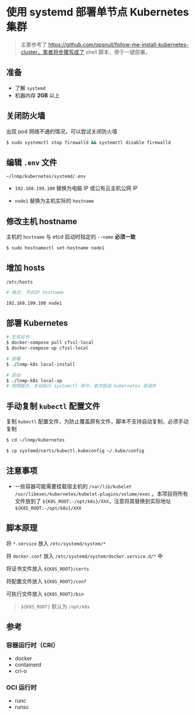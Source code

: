 # 使用 systemd 部署单节点 Kubernetes 集群

> 主要参考了 https://github.com/opsnull/follow-me-install-kubernetes-cluster，笔者将步骤写成了 shell 脚本，便于一键部署。

## 准备

* 了解 `systemd`
* 机器内存 **2GB** 以上

## 关闭防火墙

出现 pod 网络不通的情况，可以尝试关闭防火墙

```bash
$ sudo systemctl stop firewalld && systemctl disable firewalld
```

## 编辑 `.env` 文件

`~/lnmp/kubernetes/systemd/.env`

* `192.168.199.100` 替换为电脑 IP 或公有云主机公网 IP

* `node1` 替换为主机实际的 `hostname`

## 修改主机 hostname

主机的 `hostname` 与 etcd 启动时指定的 `--name` **必须一致**

```bash
$ sudo hostnamectl set-hostname node1
```

## 增加 hosts

`/etc/hosts`

```bash
# 格式: 节点IP hostname

192.168.199.100 node1
```

## 部署 Kubernetes

```bash
# 生成证书
$ docker-compose pull cfssl-local
$ docker-compose up cfssl-local

# 部署
$ ./lnmp-k8s local-install

# 启动
$ ./lnmp-k8s local-up
# 按照提示，手动执行 systemctl 命令，依次启动 kubernetes 各组件
```

## 手动复制 `kubectl` 配置文件

复制 `kubectl` 配置文件，为防止覆盖原有文件，脚本不支持自动复制，必须手动复制

```bash
$ cd ~/lnmp/kubernetes

$ cp systemd/certs/kubectl.kubeconfig ~/.kube/config
```

## 注意事项

* 一些容器可能需要挂载宿主机的 `/var/lib/kubelet` `/usr/libexec/kubernetes/kubelet-plugins/volume/exec` 。本项目将所有文件放到了 `${K8S_ROOT:-/opt/k8s}/XXX`，注意将其替换到实际地址 `${K8S_ROOT:-/opt/k8s}/XXX`

## 脚本原理

将 `*.service` 放入 `/etc/systemd/system/*`

将 `docker.conf` 放入 `/etc/systemd/system/docker.service.d/*` 中

将证书文件放入 `${K8S_ROOT}/certs`

将配置文件放入 `${K8S_ROOT}/conf`

可执行文件放入 `${K8S_ROOT}/bin`

> `${K8S_ROOT}` 默认为 `/opt/k8s`

## 参考

### 容器运行时（CRI）

* docker
* containerd
* cri-o

### OCI 运行时

* runc
* runsc
